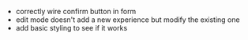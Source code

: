 - correctly wire confirm button in form
- edit mode doesn't add a new experience but modify the existing one
- add basic styling to see if it works